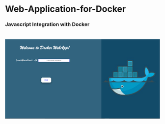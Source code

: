 # Web-Application-for-Docker
### Javascript Integration with Docker
#
![Alt Text](https://github.com/hrishabhsharma/Web-Application-for-Docker/blob/master/docker-webapp.png)
